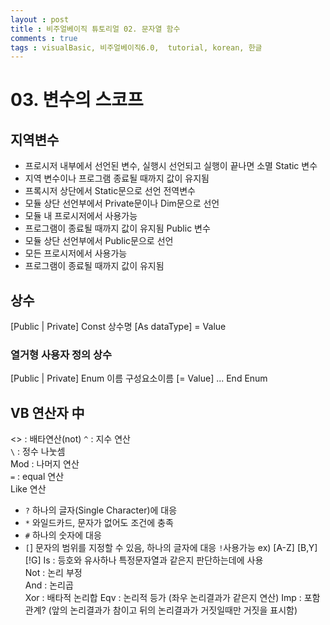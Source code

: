 ```yaml
---
layout : post
title : 비주얼베이직 튜토리얼 02. 문자열 함수
comments : true
tags : visualBasic, 비주얼베이직6.0,  tutorial, korean, 한글
---
```


# 03. 변수의 스코프

## 지역변수 
+ 프로시저 내부에서 선언된 변수, 실행시 선언되고 실행이 끝나면 소멸
Static 변수
+ 지역 변수이나 프로그램 종료될 때까지 값이 유지됨
+ 프록시저 상단에서 Static문으로 선언
전역변수 
+ 모듈 상단 선언부에서 Private문이나 Dim문으로 선언
+ 모듈 내 프로시저에서 사용가능
+ 프로그램이 종료될 때까지 값이 유지됨
Public 변수
+ 모듈 상단 선언부에서 Public문으로 선언
+ 모든 프로시저에서 사용가능
+ 프로그램이 종료될 때까지 값이 유지됨

## 상수
[Public | Private] Const 상수명 [As dataType] =  Value
### 열거형 사용자 정의 상수
[Public | Private] Enum 이름
  구성요소이름 [= Value]
  ...
End Enum

## VB 연산자 中
<> : 배타연산(not)
`^` : 지수 연산  
`\` : 정수 나눗셈  
Mod : 나머지 연산  
`=` : equal 연산  
Like 연산
+ `?` 하나의 글자(Single Character)에 대응
+ `*` 와일드카드, 문자가 없어도 조건에 충족
+ `#` 하나의 숫자에 대응
+ `[`] 문자의 범위를 지정할 수 있음, 하나의 글자에 대응 `!`사용가능 ex) [A-Z] [B,Y] [!G]
Is : 등호와 유사하나 특정문자열과 같은지 판단하는데에 사용  
Not : 논리 부정  
And : 논리곱  
Xor : 배타적 논리합
Eqv : 논리적 등가 (좌우 논리결과가 같은지 연산)
Imp : 포함관계? (앞의 논리결과가 참이고 뒤의 논리결과가 거짓일때만 거짓을 표시함)

